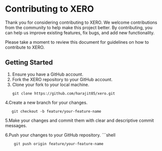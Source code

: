# Contributing to XERO

Thank you for considering contributing to XERO. We welcome contributions from the community to help make this project better. By contributing, you can help us improve existing features, fix bugs, and add new functionality.

Please take a moment to review this document for guidelines on how to contribute to XERO.

## Getting Started

1. Ensure you have a GitHub account.
2. Fork the XERO repository to your GitHub account.
3. Clone your fork to your local machine.
    ```shell
   git clone https://github.com/harajit05/xero.git
4.Create a new branch for your changes.

       git checkout -b feature/your-feature-name

5.Make your changes and commit them with clear and descriptive commit messages.

6.Push your changes to your GitHub repository.
        ```shell 
        
        git push origin feature/your-feature-name
